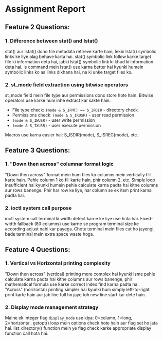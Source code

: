# Assignment Report

## Feature 2 Questions:

### 1. Difference between stat() and lstat()
stat() aur lstat() dono file metadata retrieve karte hain, lekin lstat() symbolic links ke liye alag behave karta hai. stat() symbolic link follow karke target file ki information deta hai, jabki lstat() symbolic link ki khud ki information deta hai. ls command mein lstat() use karna better hai kyunki humein symbolic links ko as links dikhana hai, na ki unke target files ko.

### 2. st_mode field extraction using bitwise operators
st_mode field mein file type aur permissions dono store hote hain. Bitwise operators use karke hum inhe extract kar sakte hain:

- File type check: `(mode & S_IFMT) == S_IFDIR` - directory check
- Permissions check: `(mode & S_IRUSR)` - user read permission
- `(mode & S_IWUSR)` - user write permission  
- `(mode & S_IXUSR)` - user execute permission

Macros use karna easier hai: S_ISDIR(mode), S_ISREG(mode), etc.

## Feature 3 Questions:

### 1. "Down then across" columnar format logic
"Down then across" format mein hum files ko columns mein vertically fill karte hain. Pehle column 1 ko fill karte hain, phir column 2, etc. Simple loop insufficient hai kyunki humein pehle calculate karna padta hai kitne columns aur rows banenge. Phir har row ke liye, har column se ek item print karna padta hai.

### 2. ioctl system call purpose
ioctl system call terminal ki width detect karne ke liye use hota hai. Fixed-width fallback (80 columns) use karne se program terminal size ke according adjust nahi kar payega. Chote terminal mein files cut ho jayengi, bade terminal mein extra space waste hoga.


## Feature 4 Questions:

### 1. Vertical vs Horizontal printing complexity
"Down then across" (vertical) printing more complex hai kyunki isme pehle calculate karna padta hai kitne columns aur rows banenge, phir mathematical formula use karke correct index find karna padta hai. "Across" (horizontal) printing simpler hai kyunki hum simply left-to-right print karte hain aur jab line full ho jaye toh new line start kar dete hain.

### 2. Display mode management strategy
Maine ek integer flag `display_mode` use kiya: 0=column, 1=long, 2=horizontal. getopt() loop mein options check hote hain aur flag set ho jata hai. list_directory() function mein ye flag check karke appropriate display function call hota hai.
